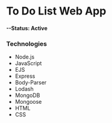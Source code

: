 # To Do List Web App
#### --Status: Active
### Technologies
* Node.js
* JavaScript
* EJS
* Express
* Body-Parser
* Lodash
* MongoDB
* Mongoose
* HTML
* CSS
